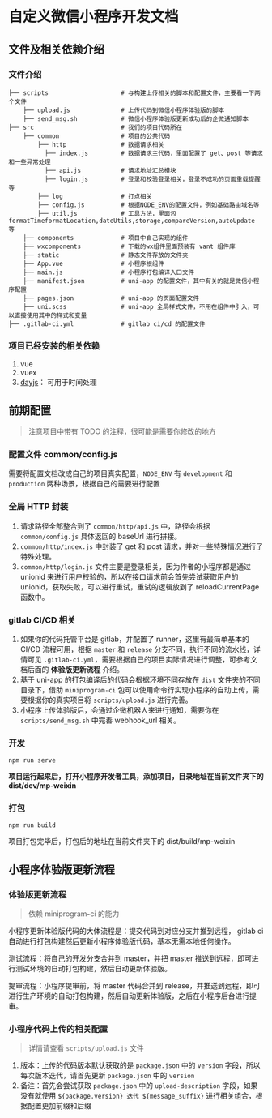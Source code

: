 # 自定义微信小程序开发文档

## 文件及相关依赖介绍

### 文件介绍

```
├── scripts                    # 与构建上传相关的脚本和配置文件，主要看一下两个文件
    ├── upload.js              # 上传代码到微信小程序体验版的脚本
    ├── send_msg.sh            # 微信小程序体验版更新成功后的企微通知脚本
├── src                        # 我们的项目代码所在
    ├── common                 # 项目的公共代码
        ├── http               # 数据请求相关
          ├── index.js         # 数据请求主代码，里面配置了 get、post 等请求和一些异常处理
          ├── api.js           # 请求地址汇总模块
          ├── login.js         # 登录和校验登录相关，登录不成功的页面重载提醒等
        ├── log                # 打点相关
        ├── config.js          # 根据NODE_ENV的配置文件，例如基础路由域名等
        ├── util.js            # 工具方法，里面包formatTimeformatLocation,dateUtils,storage,compareVersion,autoUpdate 等
    ├── components             # 项目中自己实现的组件
    ├── wxcomponents           # 下载的wx组件里面预装有 vant 组件库
    ├── static                 # 静态文件存放的文件夹
    ├── App.vue                # 小程序根组件
    ├── main.js                # 小程序打包编译入口文件
    ├── manifest.json          # uni-app 的配置文件，其中有关的就是微信小程序配置
    ├── pages.json             # uni-app 的页面配置文件
    ├── uni.scss               # uni-app 全局样式文件，不用在组件中引入，可以直接使用其中的样式和变量
├── .gitlab-ci.yml             # gitlab ci/cd 的配置文件
```

### 项目已经安装的相关依赖

1. vue
2. vuex
3. [dayjs](https://dayjs.gitee.io/zh-CN/)： 可用于时间处理

## 前期配置

> 注意项目中带有 TODO 的注释，很可能是需要你修改的地方

### 配置文件 common/config.js

需要将配置文档改成自己的项目真实配置，`NODE_ENV` 有 `development` 和 `production` 两种场景，根据自己的需要进行配置

### 全局 HTTP 封装

1. 请求路径全部整合到了 `common/http/api.js` 中，路径会根据 `common/config.js` 具体返回的 baseUrl 进行拼接。
2. `common/http/index.js` 中封装了 get 和 post 请求，并对一些特殊情况进行了特殊处理。
3. `common/http/login.js` 文件主要是登录相关，因为作者的小程序都是通过 unionid 来进行用户校验的，所以在接口请求前会首先尝试获取用户的 unionid，获取失败，可以进行重试，重试的逻辑放到了 reloadCurrentPage 函数中。

### gitlab CI/CD 相关

1. 如果你的代码托管平台是 gitlab，并配置了 runner，这里有最简单基本的 CI/CD 流程可用，根据 `master` 和 `release` 分支不同，执行不同的流水线，详情可见 `.gitlab-ci.yml`，需要根据自己的项目实际情况进行调整，可参考文档后面的 **体验版更新流程** 介绍。
2. 基于 uni-app 的打包编译后的代码会根据环境不同存放在 `dist` 文件夹的不同目录下，借助 `miniprogram-ci` 包可以使用命令行实现小程序的自动上传，需要根据你的真实项目将 `scripts/upload.js` 进行完善。
3. 小程序上传体验版后，会通过企微机器人来进行通知，需要你在 `scripts/send_msg.sh` 中完善 webhook_url 相关。

### 开发

```
npm run serve
```

**项目运行起来后，打开小程序开发者工具，添加项目，目录地址在当前文件夹下的 dist/dev/mp-weixin**

### 打包

```
npm run build
```

项目打包完毕后，打包后的地址在当前文件夹下的 dist/build/mp-weixin

## 小程序体验版更新流程

### 体验版更新流程

> 依赖 miniprogram-ci 的能力

小程序更新体验版代码的大体流程是：提交代码到对应分支并推到远程， gitlab ci 自动进行打包构建然后更新小程序体验版代码，基本无需本地任何操作。

测试流程：将自己的开发分支合并到 master，并把 master 推送到远程，即可进行测试环境的自动打包构建，然后自动更新体验版。

提审流程：小程序提审前，将 master 代码合并到 release，并推送到远程，即可进行生产环境的自动打包构建，然后自动更新体验版，之后在小程序后台进行提审。

### 小程序代码上传的相关配置

> 详情请查看 `scripts/upload.js` 文件

1. 版本：上传的代码版本默认获取的是 `package.json` 中的 `version` 字段，所以每次版本迭代，请首先更新 `package.json` 中的 `version`
2. 备注：首先会尝试获取 `package.json` 中的 `upload-description` 字段，如果没有就使用 `${package.version} 迭代 ${message_suffix}` 进行相关组合，根据配置更加前缀和后缀
